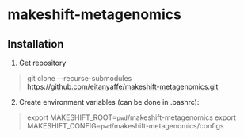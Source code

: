 # makeshift-metagenomics

## Installation

1. Get repository
> git clone --recurse-submodules https://github.com/eitanyaffe/makeshift-metagenomics.git

2. Create environment variables (can be done in .bashrc):
> export MAKESHIFT_ROOT=`pwd`/makeshift-metagenomics
> export MAKESHIFT_CONFIG=`pwd`/makeshift-metagenomics/configs
